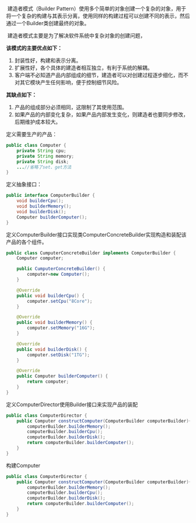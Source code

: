 ​	建造者模式（Builder Pattern）使用多个简单的对象创建一个复杂的对象，用于将一个复杂的构建与其表示分离，使用同样的构建过程可以创建不同的表示，然后通过一个Builder类创建最终的对象。

​		建造者模式主要是为了解决软件系统中复杂对象的创建问题，

**该模式的主要优点如下：**

1. 封装性好，构建和表示分离。
2. 扩展性好，各个具体的建造者相互独立，有利于系统的解耦。
3. 客户端不必知道产品内部组成的细节，建造者可以对创建过程逐步细化，而不对其它模块产生任何影响，便于控制细节风险。

**其缺点如下：**

1. 产品的组成部分必须相同，这限制了其使用范围。
2. 如果产品的内部变化复杂，如果产品内部发生变化，则建造者也要同步修改，后期维护成本较大。



定义需要生产的产品：

```java
public class Computer {
    private String cpu;
    private String memory;
    private String disk;
    ...//省略了set、get方法
}
```

定义抽象接口：

```java
public interface ComputerBuilder {
    void builderCpu();
    void builderMemory();
    void builderDisk();
    Computer builderComputer();
}
```

定义ComputerBuilder接口实现类ComputerConcreteBuilder实现构造和装配该产品的各个组件。

```java
public class CumputerConcreteBuilder implements ComputerBuilder {
    Computer computer;

    public CumputerConcreteBuilder() {
        computer=new Computer();
    }

    @Override
    public void builderCpu() {
        computer.setCpu("8Core");
    }

    @Override
    public void builderMemory() {
        computer.setMemory("16G");
    }

    @Override
    public void builderDisk() {
        computer.setDisk("1TG");
    }

    @Override
    public Computer builderComputer() {
        return computer;
    }
}
```

定义ComputerDirector使用Builder接口来实现产品的装配

```java
public class ComputerDirector {
    public Computer constructComputer(ComputerBuilder computerBuilder){
        computerBuilder.builderMemory();
        computerBuilder.builderCpu();
        computerBuilder.builderDisk();
        return computerBuilder.builderComputer();
    }
}
```

构建Computer

```java
public class ComputerDirector {
    public Computer constructComputer(ComputerBuilder computerBuilder){
        computerBuilder.builderMemory();
        computerBuilder.builderCpu();
        computerBuilder.builderDisk();
        return computerBuilder.builderComputer();
    }
}
```







